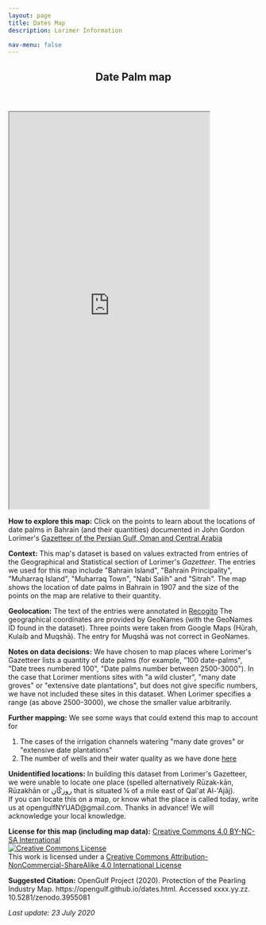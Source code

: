```yaml
---
layout: page
title: Dates Map 
description: Lorimer Information  

nav-menu: false
---
```


<section id="one">
  <div class="inner">
    <header class="major">
      <h1>Date Palm map</h1>
    </header> 
<iframe src="https://liyanibrahim.github.io/dates_Bah/web/index.html#12/26.1725/50.5472" width="80%" height="800"></iframe>

<p>
	<b>How to explore this map:</b> Click on the points to learn about the locations of date palms in Bahrain (and their quantities) documented in John Gordon Lorimer's <a href="https://en.wikipedia.org/wiki/Gazetteer_of_the_Persian_Gulf,_Oman_and_Central_Arabia" class="link">Gazetteer of the Persian Gulf, Oman and Central Arabia</a>

</p>
<p>
	<b>Context:</b> This map's dataset is based on values extracted from entries of the Geographical and Statistical section of Lorimer's <i>Gazetteer</i>. The entries we used for this map include "Bahrain Island", "Bahrain Principality", "Muharraq Island",  "Muharraq Town", "Nabi Salih" and "Sitrah". The map shows the location of date palms in Bahrain in 1907 and the size of the points on the map are relative to their quantity. 

</p>
<p>
	<b>Geolocation:</b> The text of the entries were annotated in <a href="https://recogito.pelagios.org/" class="link"> Recogito</a> The geographical coordinates are provided by GeoNames (with the GeoNames ID found in the dataset). Three points were taken from Google Maps (Hūrah, Kulaib and Muqshā). The entry for Muqshā was not correct in GeoNames.
</p>
<p> 
	<b>Notes on data decisions:</b> We have chosen to map places where Lorimer's Gazetteer lists a quantity of date palms (for example, "100 date-palms", "Date trees numbered 100", "Date palms number between 2500-3000"). In the case that Lorimer mentions sites with "a wild cluster", "many date groves" or "extensive date plantations", but does not give specific numbers, we have not included these sites in this dataset. When Lorimer specifies a range (as above 2500-3000), we chose the smaller value arbitrarily.   
</p>
<p>
	<b>Further mapping:</b> We see some ways that could extend this map to account for
	<ol>
		<li>The cases of the irrigation channels watering "many date groves" or "extensive date plantations" </li>
		<li>The number of wells and their water quality as we have done <a href= "https://opengulf.github.io/wells.html" class="link">here</a></li>
	</ol>

</p>
<p>
	<b>Unidentified locations:</b> In building this dataset from Lorimer's Gazetteer, we were unable to locate one place (spelled alternatively Rūzak-kān, Rūzakhān or روزكّان that is situated ¼ of a mile east of Qal'at Al-'Ajāj). <br>
	If you can locate this on a map, or know what the place is called today, write us at opengulfNYUAD@gmail.com. Thanks in advance! We will acknowledge your local knowledge.

</p>
<p>
	<b>License for this map (including map data):</b> <a href="https://creativecommons.org/licenses/by-nc-sa/4.0/" class="link">Creative Commons 4.0 BY-NC-SA International</a> <br>
	<a rel="license" href="http://creativecommons.org/licenses/by-nc-sa/4.0/"><img alt="Creative Commons License" style="border-width:0" 
	src="https://i.creativecommons.org/l/by-nc-sa/4.0/88x31.png" /></a><br />This work is licensed under a <a rel="license" href="http://creativecommons.org/licenses/by-nc-sa/4.0/">Creative Commons Attribution-NonCommercial-ShareAlike 4.0 International License</a>
</p>
<p>
	<b>Suggested Citation:</b> OpenGulf Project (2020). Protection of the Pearling Industry Map. https://opengulf.github.io/dates.html. Accessed xxxx.yy.zz. 10.5281/zenodo.3955081
</p>
<i>Last update: 23 July 2020</i>

